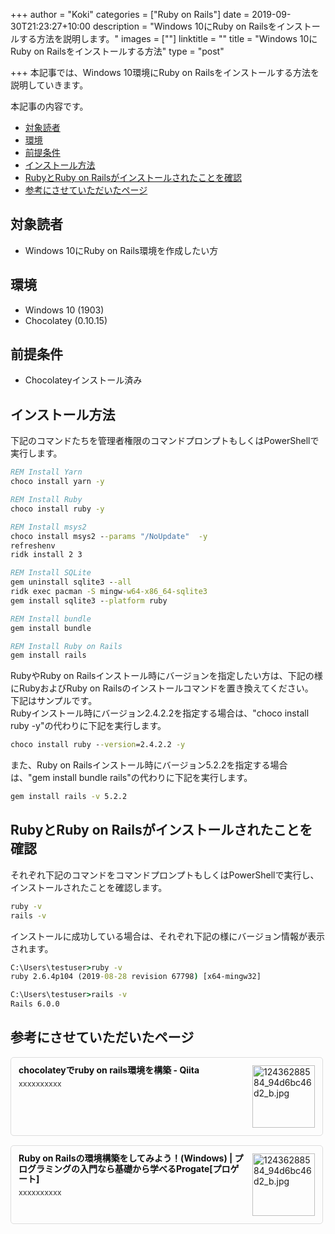+++
author = "Koki"
categories = ["Ruby on Rails"]
date = 2019-09-30T21:23:27+10:00
description = "Windows 10にRuby on Railsをインストールする方法を説明します。"
images = [""]
linktitle = ""
title = "Windows 10にRuby on Railsをインストールする方法"
type = "post"

+++
本記事では、Windows 10環境にRuby on Railsをインストールする方法を説明していきます。  

本記事の内容です。

- <font color="#1111cc">[対象読者](#%E5%AF%BE%E8%B1%A1%E8%AA%AD%E8%80%85)</font>
- <font color="#1111cc">[環境](#%E7%92%B0%E5%A2%83)</font>
- <font color="#1111cc">[前提条件](#%E5%89%8D%E6%8F%90%E6%9D%A1%E4%BB%B6)</font>
- <font color="#1111cc">[インストール方法](#%E3%82%A4%E3%83%B3%E3%82%B9%E3%83%88%E3%83%BC%E3%83%AB%E6%96%B9%E6%B3%95)</font>
- <font color="#1111cc">[RubyとRuby on Railsがインストールされたことを確認](#ruby%E3%81%A8ruby-on-rails%E3%81%8C%E3%82%A4%E3%83%B3%E3%82%B9%E3%83%88%E3%83%BC%E3%83%AB%E3%81%95%E3%82%8C%E3%81%9F%E3%81%93%E3%81%A8%E3%82%92%E7%A2%BA%E8%AA%8D)</font>
- <font color="#1111cc">[参考にさせていただいたページ](#%E5%8F%82%E8%80%83%E3%81%AB%E3%81%95%E3%81%9B%E3%81%A6%E3%81%84%E3%81%9F%E3%81%A0%E3%81%84%E3%81%9F%E3%83%9A%E3%83%BC%E3%82%B8)</font>

## 対象読者
- Windows 10にRuby on Rails環境を作成したい方


## 環境
- Windows 10 (1903)
- Chocolatey (0.10.15)


## 前提条件
- Chocolateyインストール済み


## インストール方法
下記のコマンドたちを管理者権限のコマンドプロンプトもしくはPowerShellで実行します。  

```bat
REM Install Yarn
choco install yarn -y

REM Install Ruby
choco install ruby -y

REM Install msys2
choco install msys2 --params "/NoUpdate"  -y
refreshenv
ridk install 2 3

REM Install SQLite
gem uninstall sqlite3 --all
ridk exec pacman -S mingw-w64-x86_64-sqlite3
gem install sqlite3 --platform ruby

REM Install bundle
gem install bundle

REM Install Ruby on Rails
gem install rails
```

RubyやRuby on Railsインストール時にバージョンを指定したい方は、下記の様にRubyおよびRuby on Railsのインストールコマンドを置き換えてください。  
下記はサンプルです。  
Rubyインストール時にバージョン2.4.2.2を指定する場合は、"choco install ruby -y"の代わりに下記を実行します。
```bat
choco install ruby --version=2.4.2.2 -y
```

また、Ruby on Railsインストール時にバージョン5.2.2を指定する場合は、"gem install bundle rails"の代わりに下記を実行します。
```bat
gem install rails -v 5.2.2
```


## RubyとRuby on Railsがインストールされたことを確認
それぞれ下記のコマンドをコマンドプロンプトもしくはPowerShellで実行し、インストールされたことを確認します。
```bat
ruby -v
rails -v
```
インストールに成功している場合は、それぞれ下記の様にバージョン情報が表示されます。
```bat
C:\Users\testuser>ruby -v
ruby 2.6.4p104 (2019-08-28 revision 67798) [x64-mingw32]

C:\Users\testuser>rails -v
Rails 6.0.0
```


## 参考にさせていただいたページ
<div class="blog-card" style="padding:12px;margin:15px 0;border:1px solid #ddd;word-wrap:break-word;max-width:474px;width:auto;border-radius:5px;"><div class="blog-card-thumbnail" style="float:right;"><a href="https://qiita.com/toriiico/items/a0765ffdc0419512ae53" class="blog-card-thumbnail-link" target="_blank"><img src="http://capture.heartrails.com/120x120/shorten?https://qiita.com/toriiico/items/a0765ffdc0419512ae53" class="blog-card-thumb-image wp-post-image" alt="12436288584_94d6bc46d2_b.jpg" style="width:100px;height:100px;"></a></div><div class="blog-card-content" style="margin-left:0;margin-right:110px;line-height:120%;"><div class="blog-card-title" style="margin-bottom:5px;"><a href="https://qiita.com/toriiico/items/a0765ffdc0419512ae53" class="blog-card-title-link" style="font-weight:bold;text-decoration:none;color:#111;" target="_blank">chocolateyでruby on rails環境を構築 - Qiita</a></div><div class="blog-card-excerpt" style="color:#333;font-size:90%;">xxxxxxxxxx</div></div><div class="blog-card-footer" style="font-size:70%;color:#777;margin-top:10px;clear:both;"><span class="blog-card-hatena"><a href="http://b.hatena.ne.jp/entry/https://qiita.com/toriiico/items/a0765ffdc0419512ae53" target="_blank"><img border="0" src="http://b.hatena.ne.jp/entry/image/https://qiita.com/toriiico/items/a0765ffdc0419512ae53" border="0" alt="" /></a></span></div></div>

<div class="blog-card" style="padding:12px;margin:15px 0;border:1px solid #ddd;word-wrap:break-word;max-width:474px;width:auto;border-radius:5px;"><div class="blog-card-thumbnail" style="float:right;"><a href="https://prog-8.com/docs/rails-env-win" class="blog-card-thumbnail-link" target="_blank"><img src="http://capture.heartrails.com/120x120/shorten?https://prog-8.com/docs/rails-env-win" class="blog-card-thumb-image wp-post-image" alt="12436288584_94d6bc46d2_b.jpg" style="width:100px;height:100px;"></a></div><div class="blog-card-content" style="margin-left:0;margin-right:110px;line-height:120%;"><div class="blog-card-title" style="margin-bottom:5px;"><a href="https://prog-8.com/docs/rails-env-win" class="blog-card-title-link" style="font-weight:bold;text-decoration:none;color:#111;" target="_blank">Ruby on Railsの環境構築をしてみよう！(Windows) | プログラミングの入門なら基礎から学べるProgate[プロゲート]</a></div><div class="blog-card-excerpt" style="color:#333;font-size:90%;">xxxxxxxxxx</div></div><div class="blog-card-footer" style="font-size:70%;color:#777;margin-top:10px;clear:both;"><span class="blog-card-hatena"><a href="http://b.hatena.ne.jp/entry/https://prog-8.com/docs/rails-env-win" target="_blank"><img border="0" src="http://b.hatena.ne.jp/entry/image/https://prog-8.com/docs/rails-env-win" border="0" alt="" /></a></span></div></div>
